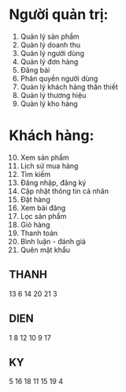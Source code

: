 # Người quản trị:
1. Quản lý sản phẩm
2. Quản lý doanh thu
3. Quản lý người dùng
4. Quản lý đơn hàng
5. Đăng bài
6. Phân quyền người dùng
7. Quản lý khách hàng thân thiết
8. Quản lý thương hiệu
9. Quản lý kho hàng 
# Khách hàng:
10. Xem sản phẩm
11. Lịch sử mua hàng
12. Tìm kiếm
13. Đăng nhập, đăng ký
14. Cập nhật thông tin cá nhân
15. Đặt hàng
16. Xem bài đăng
17. Lọc sản phẩm
18. Giỏ hàng
19. Thanh toán
20. Bình luận - đánh giá
21. Quên mật khẩu

## THANH
13 6 14 20 21 3
## DIEN
1 8 12 10 9 17
## KY
5 16 18 11 15 19 4
